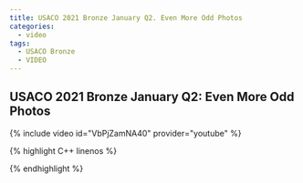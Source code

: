 ```yaml
---
title: USACO 2021 Bronze January Q2. Even More Odd Photos
categories:
  - video
tags:
  - USACO Bronze
  - VIDEO 
---
```

  
## USACO 2021 Bronze January Q2: Even More Odd Photos  
  
{% include video id="VbPjZamNA40" provider="youtube" %}
  
  
{% highlight C++ linenos %}
  
{% endhighlight %}  

